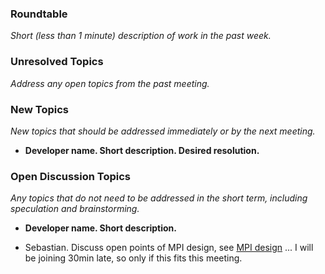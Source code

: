 ### Roundtable
_Short (less than 1 minute) description of work in the past week._


### Unresolved Topics
_Address any open topics from the past meeting._

### New Topics
_New topics that should be addressed immediately or by the next
meeting._

* __Developer name.  Short description.  Desired resolution.__

### Open Discussion Topics
_Any topics that do not need to be addressed in the short term,
including speculation and brainstorming._

* __Developer name.  Short description.__

* Sebastian. Discuss open points of MPI design, see [MPI design](https://github.com/stan-dev/stan/wiki/Parallelism-using-MPI-in-Stan) ... I will be joining 30min late, so only if this fits this meeting.